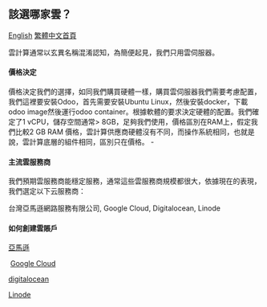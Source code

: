 ## 該選哪家雲？

[English](https://github.com/tacticlink/cheapdigital) [繁體中文首頁](https://github.com/tacticlink/cheapdigital/blob/master/README_zh.md)

雲計算通常以玄異名稱混淆認知，為簡便起見，我們只用雲伺服器。

#### 價格決定

價格決定我們的選擇，如同我們購買硬體一樣，購買雲伺服器我們需要考慮配置，我們這裡要安裝Odoo，首先需要安裝Ubuntu Linux，然後安裝docker，下載odoo image然後運行odoo container。根據軟體的要求決定硬體的配置。我們確定了1 vCPU，儲存空間通常> 8GB，足夠我們使用，價格區別在RAM上，假定我們比較2 GB RAM 價格，雲計算供應商硬體沒有不同，而操作系統相同，也就是說，雲計算底層的組件相同，區別只在價格。 -

#### 主流雲服務商

我們預期雲服務商能穩定服務，通常這些雲服務商規模都很大，依據現在的表現，我們選定以下云服務商：

台灣亞馬遜網路服務有限公司, Google Cloud, Digitalocean, Linode

#### 如何創建雲賬戶

[亞馬遜](https://aws.amazon.com/premiumsupport/knowledge-center/create-and-activate-aws-account/)

 [Google Cloud](https://cloud.google.com/billing/docs/how-to/manage-billing-account)

[digitalocean](https://cloud.digitalocean.com/registrations/new)

[Linode](https://login.linode.com/signup)
